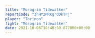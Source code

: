 ```yaml
---
title: "Morogrim Tidewalker"
reportCode: "3hHY2MRKgrdDkTPj"
player: "Torinoo"
fight: "Morogrim Tidewalker"
date: 2021-10-06T18:48:50.877000+00:00
---
```

